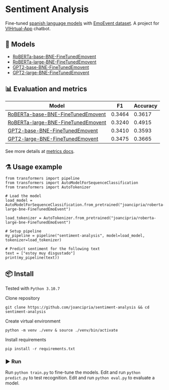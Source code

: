 # Sentiment Analysis
Fine-tuned [spanish language models](https://github.com/PlanTL-GOB-ES/lm-spanish) with [EmoEvent dataset](https://github.com/fmplaza/EmoEvent). A project for [VIHrtual-App](https://github.com/joancipria/VihrtualApp) chatbot.

## 🤖 Models
- [RoBERTa-base-BNE-FineTunedEmovent](https://huggingface.co/joancipria/roberta-base-bne-FineTunedEmoEvent)
- [RoBERTa-large-BNE-FineTunedEmovent](https://huggingface.co/joancipria/roberta-large-bne-FineTunedEmoEvent)
- [GPT2-base-BNE-FineTunedEmovent](https://huggingface.co/joancipria/gpt2-base-bne-FineTunedEmoEvent)
- [GPT2-large-BNE-FineTunedEmovent](https://huggingface.co/joancipria/gpt2-large-bne-FineTunedEmoEvent)


## 📊 Evaluation and metrics

| Model      | F1   |  Accuracy  |
|--------------|----------|------------|
| [RoBERTa-base-BNE-FineTunedEmovent](https://huggingface.co/joancipria/roberta-base-bne-FineTunedEmoEvent)        | 0.3464       |     0.3617 |
| [RoBERTa-large-BNE-FineTunedEmovent](https://huggingface.co/joancipria/roberta-large-bne-FineTunedEmoEvent)  | 0.3240       | 0.4915     |
| [GPT2-base-BNE-FineTunedEmovent](https://huggingface.co/joancipria/gpt2-base-bne-FineTunedEmoEvent) | 0.3410       |     0.3593 |
| [GPT2-large-BNE-FineTunedEmovent](https://huggingface.co/joancipria/gpt2-large-bne-FineTunedEmoEvent)       | 0.3475       |    0.3665 |

See more details at [metrics docs](./docs/Metrics.md).

## ⚗️ Usage example
```
from transformers import pipeline
from transformers import AutoModelForSequenceClassification
from transformers import AutoTokenizer

# Load the model
load_model = AutoModelForSequenceClassification.from_pretrained("joancipria/roberta-large-bne-FineTunedEmoEvent")

load_tokenizer = AutoTokenizer.from_pretrained("joancipria/roberta-large-bne-FineTunedEmoEvent")

# Setup pipeline
my_pipeline = pipeline("sentiment-analysis", model=load_model, tokenizer=load_tokenizer)

# Predict sentiment for the following text
text = ["estoy muy disgustado"]
print(my_pipeline(text))
```


## 📦 Install
Tested with `Python 3.10.7`

Clone repository
```
git clone https://github.com/joancipria/sentiment-analysis && cd sentiment-analysis
```

Create virtual environment
```
python -m venv ./venv & source ./venv/bin/activate
```

Install requirements
```
pip install -r requirements.txt
```

### ▶️ Run
Run `python train.py` to fine-tune the models.
Edit and run `python predict.py` to test recognition.
Edit and run `python eval.py` to evaluate a model.
